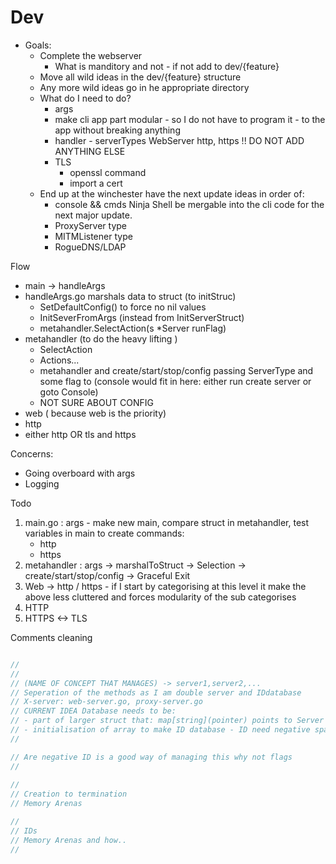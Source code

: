 # Dev 

- Goals:
    - Complete the webserver
        - What is manditory and not - if not add to dev/{feature}
    - Move all wild ideas in the dev/{feature} structure
    - Any more wild ideas go in he appropriate directory
    - What do I need to do?
        - args 
        - make cli app part modular - so I do not have to program it - to the app without breaking anything 
        - handler - serverTypes WebServer http, https !! DO NOT ADD ANYTHING ELSE
        - TLS
            - openssl command
            - import a cert
    - End up at the winchester have the next update ideas in order of:
        - console && cmds Ninja Shell be mergable into the cli code for the next major update.
        - ProxyServer type
        - MITMListener type
        - RogueDNS/LDAP     


Flow
- main -> handleArgs 
- handleArgs.go marshals data to struct (to initStruc)
    - SetDefaultConfig() to force no nil values
    - InitSeverFromArgs (instead from InitServerStruct)
    - metahandler.SelectAction(s *Server runFlag) 
- metahandler (to do the heavy lifting )
    - SelectAction
    - Actions...
    - metahandler  and create/start/stop/config passing ServerType and some flag to (console would fit in here: either run create server or goto Console)
    - NOT SURE ABOUT CONFIG
- web ( because web is the priority)
- http
- either http OR tls and https

Concerns:
- Going overboard with args
- Logging




Todo
1. main.go : args - make new main, compare struct in metahandler, test variables in main to create commands:
    - http
    - https   
2. metahandler : args -> marshalToStruct -> Selection -> create/start/stop/config -> Graceful Exit
3. Web -> http / https - if I start by categorising at this level it make the above less cluttered and forces modularity of the sub categorises
4. HTTP
5. HTTPS <-> TLS


Comments cleaning
```go

//
//
// (NAME OF CONCEPT THAT MANAGES) -> server1,server2,...
// Seperation of the methods as I am double server and IDdatabase
// X-server: web-server.go, proxy-server.go
// CURRENT IDEA Database needs to be:
// - part of larger struct that: map[string](pointer) points to Server structs, ID database etc 
// - initialisation of array to make ID database - ID need negative space for stopped servers
// 

// Are negative ID is a good way of managing this why not flags
//
       
// 
// Creation to termination 
// Memory Arenas

// 
// IDs
// Memory Arenas and how.. 
// 
```